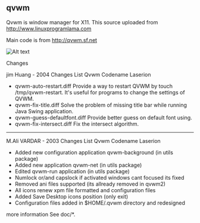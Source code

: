 qvwm
----------------------
Qvwm is window manager for X11. This source uploaded from http://www.linuxprogramlama.com 

Main code  is from http://qvwm.sf.net

![Alt text](http://www.linuxprogramlama.com/images/qvwm.jpg "Optional title")

Changes

jim Huang  - 2004 Changes List 
Qvwm Codename Laserion
- qvwm-auto-restart.diff
  Provide a way to restart QVWM by touch /tmp/qvwm-restart.
  It's useful for programs to change the settings of QVWM.
- qvwm-fix-title.diff
  Solve the problem of missing title bar while running Java Swing
  application.
- qvwm-guess-defaultfont.diff
  Provide better guess on default font using.
- qvwm-fix-intersect.diff
  Fix the intersect algorithm.
---------------------------------------------------------------------
M.Ali VARDAR - 2003 Changes List
Qvwm Codename Laserion

- Added new configuration application qvwm-background (in utils package)
- Added new application qvwm-net (in utils package)
- Edited qvwm-run application (in utils package)
- Numlock or/and capslock if activated windows cant focused its fixed
- Removed ani files supported (its allready removed in qvwm2)
- All icons renew xpm file formatted and configuration files
- Added Save Desktop icons position  (only exit)
- Configuration files added in $HOME/.qvwm directory and redesigned

more information
See doc/*.
